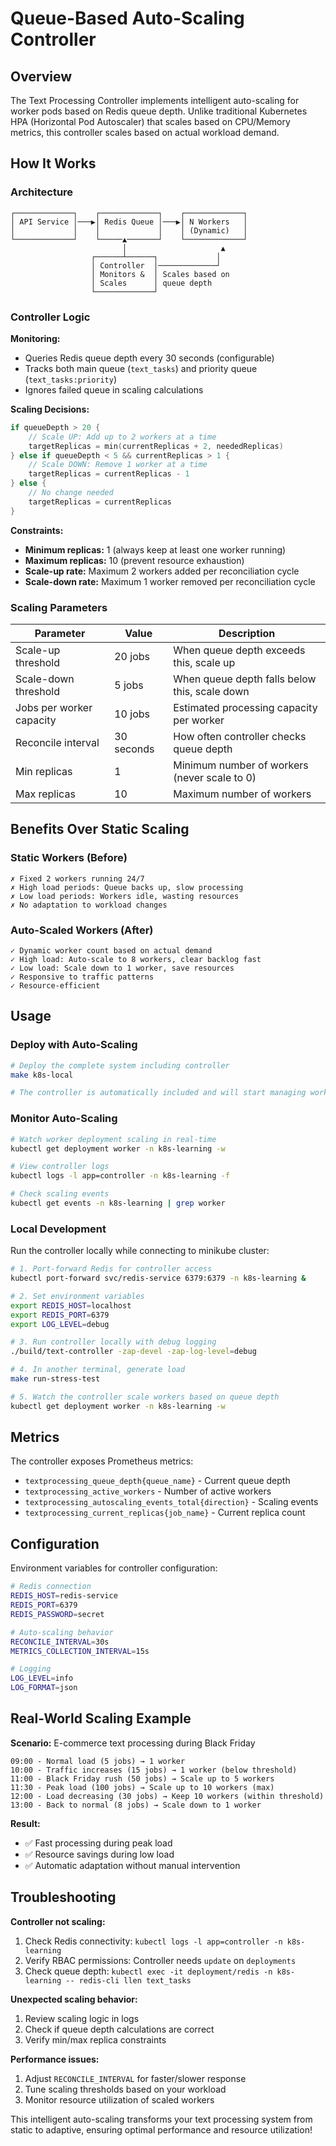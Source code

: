 # Queue-Based Auto-Scaling Controller

## Overview

The Text Processing Controller implements intelligent auto-scaling for worker pods based on Redis queue depth. Unlike traditional Kubernetes HPA (Horizontal Pod Autoscaler) that scales based on CPU/Memory metrics, this controller scales based on actual workload demand.

## How It Works

### Architecture

```
┌─────────────┐    ┌─────────────┐    ┌─────────────┐
│ API Service │───▶│ Redis Queue │───▶│ N Workers   │
│             │    │             │    │ (Dynamic)   │
└─────────────┘    └─────▲───────┘    └─────────────┘
                         │                     ▲
                  ┌──────┴──────┐             │
                  │ Controller  │─────────────┘
                  │ Monitors &  │ Scales based on
                  │ Scales      │ queue depth
                  └─────────────┘
```

### Controller Logic

**Monitoring:**
- Queries Redis queue depth every 30 seconds (configurable)
- Tracks both main queue (`text_tasks`) and priority queue (`text_tasks:priority`)
- Ignores failed queue in scaling calculations

**Scaling Decisions:**
```go
if queueDepth > 20 {
    // Scale UP: Add up to 2 workers at a time
    targetReplicas = min(currentReplicas + 2, neededReplicas)
} else if queueDepth < 5 && currentReplicas > 1 {
    // Scale DOWN: Remove 1 worker at a time
    targetReplicas = currentReplicas - 1
} else {
    // No change needed
    targetReplicas = currentReplicas
}
```

**Constraints:**
- **Minimum replicas:** 1 (always keep at least one worker running)
- **Maximum replicas:** 10 (prevent resource exhaustion)
- **Scale-up rate:** Maximum 2 workers added per reconciliation cycle
- **Scale-down rate:** Maximum 1 worker removed per reconciliation cycle

### Scaling Parameters

| Parameter | Value | Description |
|-----------|--------|-------------|
| Scale-up threshold | 20 jobs | When queue depth exceeds this, scale up |
| Scale-down threshold | 5 jobs | When queue depth falls below this, scale down |
| Jobs per worker capacity | 10 jobs | Estimated processing capacity per worker |
| Reconcile interval | 30 seconds | How often controller checks queue depth |
| Min replicas | 1 | Minimum number of workers (never scale to 0) |
| Max replicas | 10 | Maximum number of workers |

## Benefits Over Static Scaling

### Static Workers (Before)
```
✗ Fixed 2 workers running 24/7
✗ High load periods: Queue backs up, slow processing
✗ Low load periods: Workers idle, wasting resources  
✗ No adaptation to workload changes
```

### Auto-Scaled Workers (After)
```
✓ Dynamic worker count based on actual demand
✓ High load: Auto-scale to 8 workers, clear backlog fast
✓ Low load: Scale down to 1 worker, save resources
✓ Responsive to traffic patterns
✓ Resource-efficient
```

## Usage

### Deploy with Auto-Scaling

```bash
# Deploy the complete system including controller
make k8s-local

# The controller is automatically included and will start managing worker scaling
```

### Monitor Auto-Scaling

```bash
# Watch worker deployment scaling in real-time
kubectl get deployment worker -n k8s-learning -w

# View controller logs
kubectl logs -l app=controller -n k8s-learning -f

# Check scaling events
kubectl get events -n k8s-learning | grep worker
```

### Local Development

Run the controller locally while connecting to minikube cluster:

```bash
# 1. Port-forward Redis for controller access
kubectl port-forward svc/redis-service 6379:6379 -n k8s-learning &

# 2. Set environment variables
export REDIS_HOST=localhost
export REDIS_PORT=6379
export LOG_LEVEL=debug

# 3. Run controller locally with debug logging
./build/text-controller -zap-devel -zap-log-level=debug

# 4. In another terminal, generate load
make run-stress-test

# 5. Watch the controller scale workers based on queue depth
kubectl get deployment worker -n k8s-learning -w
```

## Metrics

The controller exposes Prometheus metrics:

- `textprocessing_queue_depth{queue_name}` - Current queue depth
- `textprocessing_active_workers` - Number of active workers
- `textprocessing_autoscaling_events_total{direction}` - Scaling events
- `textprocessing_current_replicas{job_name}` - Current replica count

## Configuration

Environment variables for controller configuration:

```bash
# Redis connection
REDIS_HOST=redis-service
REDIS_PORT=6379
REDIS_PASSWORD=secret

# Auto-scaling behavior  
RECONCILE_INTERVAL=30s
METRICS_COLLECTION_INTERVAL=15s

# Logging
LOG_LEVEL=info
LOG_FORMAT=json
```

## Real-World Scaling Example

**Scenario:** E-commerce text processing during Black Friday

```
09:00 - Normal load (5 jobs) → 1 worker
10:00 - Traffic increases (15 jobs) → 1 worker (below threshold)
11:00 - Black Friday rush (50 jobs) → Scale up to 5 workers
11:30 - Peak load (100 jobs) → Scale up to 10 workers (max)
12:00 - Load decreasing (30 jobs) → Keep 10 workers (within threshold)
13:00 - Back to normal (8 jobs) → Scale down to 1 worker
```

**Result:** 
- ✅ Fast processing during peak load
- ✅ Resource savings during low load  
- ✅ Automatic adaptation without manual intervention

## Troubleshooting

**Controller not scaling:**
1. Check Redis connectivity: `kubectl logs -l app=controller -n k8s-learning`
2. Verify RBAC permissions: Controller needs `update` on `deployments`
3. Check queue depth: `kubectl exec -it deployment/redis -n k8s-learning -- redis-cli llen text_tasks`

**Unexpected scaling behavior:**
1. Review scaling logic in logs
2. Check if queue depth calculations are correct
3. Verify min/max replica constraints

**Performance issues:**
1. Adjust `RECONCILE_INTERVAL` for faster/slower response
2. Tune scaling thresholds based on your workload
3. Monitor resource utilization of scaled workers

This intelligent auto-scaling transforms your text processing system from static to adaptive, ensuring optimal performance and resource utilization!